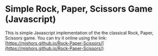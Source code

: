 # Simple Rock, Paper, Scissors Game (Javascript)
This is simple Javascript implementation of the the classical Rock, Paper, Scissors game. You can try it online using the link: [https://mishors.github.io/Rock-Paper-Scissors/](https://mishors.github.io/Rock-Paper-Scissors/)

